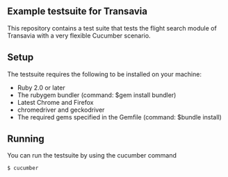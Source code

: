 ## Example testsuite for Transavia

This repository contains a test suite that tests the flight search module of Transavia with a very flexible Cucumber scenario.

## Setup

The testsuite requires the following to be installed on your machine:

- Ruby 2.0 or later
- The rubygem bundler (command: $gem install bundler)
- Latest Chrome and Firefox
- chromedriver and geckodriver
- The required gems specified in the Gemfile (command: $bundle install)

## Running

You can run the testsuite by using the cucumber command

```bash
$ cucumber
```
